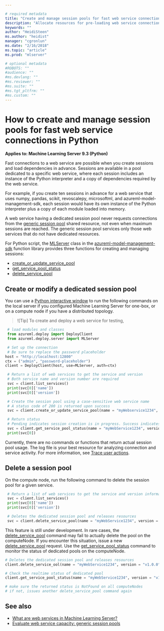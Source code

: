 ```yaml
---

# required metadata
title: "Create and manage session pools for fast web service connections in Python (Machine Learning Server)"
description: "Allocate resources for pre-loading web service connections and dependencies in Python solutions (Machine Learning Server ). "
keywords: ""
author: "HeidiSteen"
ms.author: "heidist"
manager: "cgronlun"
ms.date: "2/16/2018"
ms.topic: "article"
ms.prod: "mlserver"

# optional metadata
#ROBOTS: ""
#audience: ""
#ms.devlang: ""
#ms.reviewer: ""
#ms.suite: ""
#ms.tgt_pltfrm: ""
#ms.custom: ""
---
```


# How to create and manage session pools for fast web service connections in Python

**Applies to: Machine Learning Server 9.3 (Python)**

Fast connections to a web service are possible when you create sessions and load dependencies in advance. Sessions are available in a pool dedicated to a specific web service, where each session includes an instance of the Python interpreter and a copy of dependencies required by the web service. 

For example, if you create ten sessions in advance for a web service that uses numpy, pandas, scikit, revoscalepy, microsoftml, and azureml-model-management-sdk, each session would have its own instance of the Python interpreter plus a copy of each module loaded into memory. 

A web service having a dedicated session pool never requests connections from the [generic session pool](../configure-evaluate-capacity.md#pool) shared resource, not even when maximum sessions are reached. The generic session pool services only those web services that do not have dedicated resources.

For Python script, the [MLServer](../../python-reference/azureml-model-management-sdk/mlserver.md) class in the [azureml-model-management-sdk](../../python-reference/azureml-model-management-sdk/azureml-model-management-sdk.md) function library provides three functions for creating and managing sessions:

+ [create_or_update_service_pool](../../python-reference/azureml-model-management-sdk/mlserver.md#create_or_update_service_pool)
+ [get_service_pool_status](../../python-reference/azureml-model-management-sdk/mlserver.md#get_service_pool_status)
+ [delete_service_pool](../../python-reference/azureml-model-management-sdk/mlserver.md#delete_service_pool)

## Create or modify a dedicated session pool

You can use a [Python interactive window](../../python/quickstart-python-tools.md) to run the following commands on the local server if you configured Machine Learning Server for one-box, or on a compute node if you have a distributed topology.

> ![Tip]
> To create and deploy a web service for testing, 


```python
 # load modules and classes
 from azureml.deploy import DeployClient
 from azureml.deploy.server import MLServer

 # Set up the connection
 # Be sure to replace the password placeholder
host = "http://localhost:12800"
ctx = ("admin", "password-placeholder")
client = DeployClient(host, use=MLServer, auth=ctx)

 # Return a list of web services to get the service and version 
 # Both service name and version number are required
 svc = client.list_services()
 print(svc[0]['name'])
 print(svc[0]['version'])

 # Create the session pool using a case-sensitive web service name
 # A status code of 200 is returned upon success
 svc = client.create_or_update_service_pool(name = "myWebservice1234", version = "v1.0.0", initial_pool_size = 5, max_pool_size = 10 )

 # Return status 
 # Pending indicates session creation is in progress. Success indicates sessions are ready.
 svc = client.get_service_pool_status(name = "myWebService1234", version = "v1.0.0")
 print(svc[0])
```

Currently, there are no commands or functions that return actual session pool usage. The log file is your best resource for analyzing connection and service activity. For more information, see [Trace user actions](../configure-run-diagnostics.md#trace-user-actions).

## Delete a session pool

On the compute node, run the following command to delete the session pool for a given service.

```python
 # Return a list of web services to get the service and version information
 svc = client.list_services()
 print(svc[0]['name'])
 print(svc[0]['version'])

 # Deletes the dedicated session pool and releases resources
 svc = client.delete_service_pool(name = "myWebService1234", version = "v1.0.0")
```

This feature is still under development. In rare cases, the [delete_service_pool](../../python-reference/azureml-model-management-sdk/mlserver.md#delete_service_pool) command may fail to actually delete the pool on the computeNode. If you encounter this situation, issue a new [delete_service_pool](../../python-reference/azureml-model-management-sdk/mlserver.md#delete_service_pool) request. Use the [get_service_pool_status](../../python-reference/azureml-model-management-sdk/mlserver.md#delete_service_pool) command to monitor the status of dedicated pools on the computeNode.
 ```python
 # Deletes the dedicated session pool and releases resources
 client.delete_service_ool(name = "myWebService1234", version = "v1.0.0")
 
 # Check the realtime status of dedicated pool
 client.get_service_pool_status(name = "myWebService1234", version = "v1.0.0")
 
 # make sure the returned status is NotFound on all computeNodes
 # if not, issues another delete_service_pool command again
```

## See also

 + [What are web services in Machine Learning Server?](../concept-what-are-web-services.md)
 + [Evaluate web service capacity: generic session pools](../configure-evaluate-capacity.md#pool)
